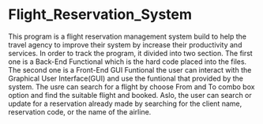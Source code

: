 # Flight_Reservation_System
This program is a flight reservation management system build to help the travel agency to improve their system by increase their productivity and services. In order to track the program, it divided into two section. The first one  is a Back-End Functional which is the hard code placed into the files. The second one is a Front-End GUI Funtional  the user can interact with the Graphical User Interface(GUI) and use the funtional that provided by the system.  The usre can search for a flight by choose From and To combo box option and find the suitable flight and booked. Aslo, the user can search or update for a reservation already made by searching for the client name, reservation code,  or the name of the airline.
